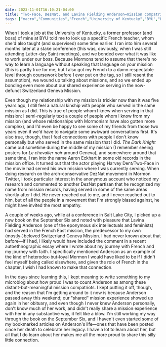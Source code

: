 ```yaml
---
date: 2023-11-01T16:10:21-04:00
title: "Two-Face, DezNat, and Lavina Fielding Anderson—mission compatriots"
tags: ["macro","Communities","French","University of Kentucky","BYU","Latter-day Saint missionaries","Batman","The Dark Knight","Mormon Twitter","September Six","Lavina Fielding Anderson"]
---
```

When I took a job at the University of Kentucky, a former professor (and boss) of mine at BYU told me to look up a specific French teacher, whom she'd also taught (and supervised) some time earlier. I ran into him several months later at a stake conference (this was, obviously, when I was still attending Latter-day Saint meetings), and we bonded over what it was like to work under our boss. Because Mormons tend to assume that there's no way to learn a language without speaking that language on your mission (this is partly true for me, but I also got my French to a damn respectable level through coursework before I ever put on the tag, so I still resent the assumption), we wound up talking about missions, and so we ended up bonding even more about our shared experience serving in the now-defunct Switzerland Geneva Mission.

Even though my relationship with my mission is trickier now than it was five years ago, I still feel a natural kinship with people who served in the same mission as I did. This is true of people whom I knew when serving in that mission: I semi-regularly text a couple of people whom I know from my mission (and whose relationships with Mormonism have also gotten more complex), and I'd even be happy to see some of my friends from those two years even if we'd have to navigate some awkward conversations first. It's also true, though, that I feel connections with people I don't know personally but who served in the same mission that I did. *The Dark Knight* came out sometime during the middle of my mission (I remember seeing posters for *Le chevalier noir* around Geneva), and somewhere around that same time, I ran into the name Aaron Eckhart in some old records in the mission office. It turned out that the actor playing Harvey Dent/Two-Face in the movie had served his own mission where I was currently serving. When doing research on the arch-conservative DezNat movement in Mormon Twitter, I took particular interest in the anonymous account who noticed my research and commented to another DezNat partisan that he recognized my name from mission records, having served in some of the same areas shortly after I did. He never reached out to me, and I never reached out to him, but of all the people in a movement that I'm strongly biased against, he might have invited the most empathy. 

A couple of weeks ago, while at a conference in Salt Lake City, I picked up a new book on the September Six and noted with pleasure that Lavina Fielding Anderson (one of the eponymous six intellectuals and feminists) had served in the French East mission, the predecessor to my own (mostly-)beloved Switzerland Geneva Mission. I had never known about that before—if I had, I likely would have included the comment in a recent autoethnographic essay where I wrote about my journey with French and my journey with faith. I specifically mentioned Anderson as an example of the kind of heterodox-but-loyal Mormon I would have liked to be if I didn't feel myself being called elsewhere, and given the role of French in the chapter, I wish I had known to make that connection. 

In the days since learning this, I kept meaning to write something to my microblog about how proud I was to count Anderson as among these distant-but-meaningful mission compatriots. I kept putting it off, though, and the reason that I'm getting around to it now is because Anderson passed away this weekend; our "shared" mission experience showed up again in her obituary, and even though I never knew Anderson personally, don't know much of her work, and didn't really share a mission experience with her in any substantive way, it felt like a blow. I'm still working my way through the book on the September Six, and I haven't even started some of my bookmarked articles on Anderson's life—ones that have been posted since her death to celebrate her legacy. I have a lot to learn about her, but all that I do learn about her makes me all the more proud to share this silly little connection.